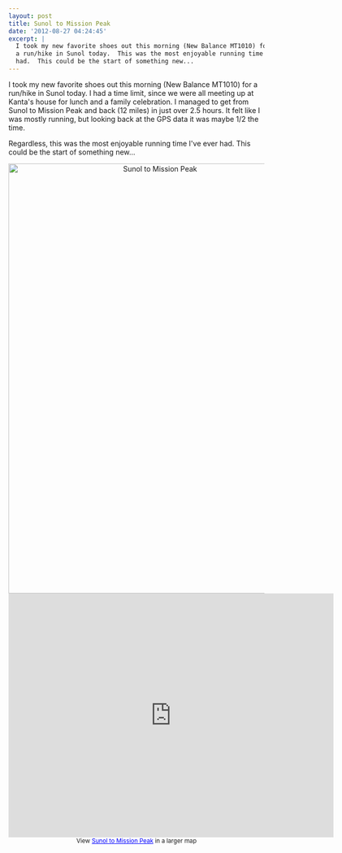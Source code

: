 ```yaml
---
layout: post
title: Sunol to Mission Peak
date: '2012-08-27 04:24:45'
excerpt: |
  I took my new favorite shoes out this morning (New Balance MT1010) for
  a run/hike in Sunol today.  This was the most enjoyable running time I've ever
  had.  This could be the start of something new...
---
```


I took my new favorite shoes out this morning (New Balance MT1010) for a run/hike in Sunol today. I had a time limit, since we were all meeting up at Kanta's house for lunch and a family celebration. I managed to get from Sunol to Mission Peak and back (12 miles) in just over 2.5 hours. It felt like I was mostly running, but looking back at the GPS data it was maybe 1/2 the time.

Regardless, this was the most enjoyable running time I've ever had. This could be the start of something new...

<div style="text-align: center;">
<a href="http://www.flickr.com/photos/thenobot/7869908498/" title="Sunol to Mission Peak by thenobot, on Flickr"><img src="https://farm9.staticflickr.com/8308/7869908498_888f11cfb3_o.png" width="581" height="846" alt="Sunol to Mission Peak"></a>

<iframe width="640" height="480" frameborder="0" scrolling="no" marginheight="0" marginwidth="0" src="https://maps.google.com/maps/ms?msa=0&amp;msid=204175310944031498999.0004c837b6528ffd0f016&amp;ie=UTF8&amp;t=p&amp;ll=37.514628,-121.857262&amp;spn=0.032679,0.054932&amp;z=14&amp;output=embed"></iframe><br /><small>View <a href="https://maps.google.com/maps/ms?msa=0&amp;msid=204175310944031498999.0004c837b6528ffd0f016&amp;ie=UTF8&amp;t=p&amp;ll=37.514628,-121.857262&amp;spn=0.032679,0.054932&amp;z=14&amp;source=embed" style="color:#0000FF;text-align:left">Sunol to Mission Peak</a> in a larger map</small>
</div>
